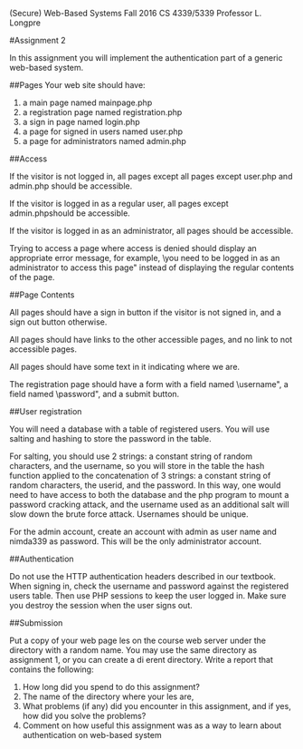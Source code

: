 (Secure) Web-Based Systems Fall 2016 CS 4339/5339 Professor L. Longpre

#Assignment 2

In this assignment you will implement the authentication part of a generic web-based system.

##Pages 
Your web site should have:

1.  a main page named mainpage.php
2.  a registration page named registration.php
3.  a sign in page named login.php
4.  a page for signed in users named user.php
5.  a page for administrators named admin.php

##Access

If the visitor is not logged in, all pages except all pages except user.php and admin.php should be accessible.

If the visitor is logged in as a regular user, all pages except admin.phpshould be accessible.

If the visitor is logged in as an administrator, all pages should be accessible. 

Trying to access a page where access is denied should display an appropriate error message, for example, \you need to be logged in as an administrator to access this page" instead of displaying the regular contents of the page.

##Page Contents

All pages should have a sign in button if the visitor is not signed in, and a sign out button otherwise.

All pages should have links to the other accessible pages, and no link to not accessible pages.

All pages should have some text in it indicating where we are.

The registration page should have a form with a field named \username", a field named \password", and a submit button.

##User registration

You will need a database with a table of registered users.  You will use salting and hashing to store the password in the table.  

For salting, you should use 2 strings:  a constant string of random characters, and the username, so you will store in the table the hash function applied to the concatenation of 3 strings: a constant string of random characters, the userid, and the password. In this way, one would need to have access to both the database and the php program to mount a password cracking attack, and the username used as an additional salt will slow down the brute force attack.  Usernames should be unique.

For  the  admin  account,  create  an  account  with admin as  user  name  and nimda339 as password.  This will be the only administrator account.

##Authentication

Do  not  use  the  HTTP  authentication  headers  described  in  our  textbook. When  signing  in,  check  the  username  and  password  against  the  registered users table.  Then use PHP sessions to keep the user logged in.  Make sure you destroy the session when the user signs out.

##Submission

Put a copy of your web page  les on the course web server under the directory with a random name.  You may use the same directory as assignment 1, or you can create a di erent directory. Write a report that contains the following:

1.  How long did you spend to do this assignment?
2.  The name of the directory where your  les are,
3.  What problems (if any) did you encounter in this assignment,  and if yes, how did you solve the problems?
4.  Comment on how useful this assignment was as a way to learn about authentication on web-based system
